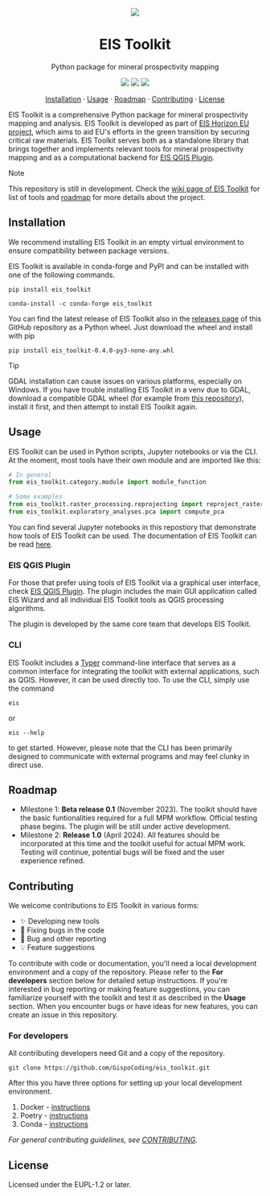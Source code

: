 <!-- logo -->
<p align="center">
  <img src="https://github.com/GispoCoding/eis_toolkit/assets/113038549/e25b6d40-2785-4e21-bf74-221e8b096c64" align="center"/>
</p>

<h1 align="center">EIS Toolkit</h2>
<p align="center">Python package for mineral prospectivity mapping</p>

<!-- badges -->
<p align="center">
  <img src="https://github.com/GispoCoding/eis_toolkit/workflows/Tests/badge.svg"/>
  <a href="https://github.com/GispoCoding/eis_toolkit/actions/workflows/pre-commit.yaml">
    <img src="https://github.com/GispoCoding/eis_toolkit/actions/workflows/pre-commit.yaml/badge.svg"
  /></a>
  <a href="http://perso.crans.org/besson/LICENSE.html">
    <img src="https://img.shields.io/badge/License-EUPL1.2-blue.svg"
  /></a>
</p>

<!-- links to sections / TOC -->
<p align="center">
  <a href="#installation">Installation</a>
  ·
  <a href="#usage">Usage</a>
  ·
  <a href="#roadmap">Roadmap</a>
  ·
  <a href="#contributing">Contributing</a>
  ·
  <a href="#license">License</a>
</p>


EIS Toolkit is a comprehensive Python package for mineral prospectivity mapping and analysis. EIS Toolkit is developed as part of [EIS Horizon EU project](https://eis-he.eu/), which aims to aid EU's efforts in the green transition by securing critical raw materials. EIS Toolkit serves both as a standalone library that brings together and implements relevant tools for mineral prospectivity mapping and as a computational backend for [EIS QGIS Plugin](https://github.com/GispoCoding/eis_qgis_plugin).

> [!NOTE]  
> This repository is still in development. Check the [wiki page of EIS Toolkit](https://github.com/GispoCoding/eis_toolkit/wiki) for list of tools and [roadmap](#roadmap) for more details about the project.


## Installation
We recommend installing EIS Toolkit in an empty virtual environment to ensure compatibility between package versions. 

EIS Toolkit is available in conda-forge and PyPI and can be installed with one of the following commands.

```console
pip install eis_toolkit
```

```console
conda-install -c conda-forge eis_toolkit
```

You can find the latest release of EIS Toolkit also in the [releases page](https://github.com/GispoCoding/eis_toolkit/releases) of this GitHub repository as a Python wheel. Just download the wheel and install with pip

```console
pip install eis_toolkit-0.4.0-py3-none-any.whl
```

> [!TIP]
> GDAL installation can cause issues on various platforms, especially on Windows. If you have trouble installing EIS Toolkit in a venv due to GDAL, download a compatible GDAL wheel (for example from [this repository](https://github.com/cgohlke/geospatial-wheels/releases)), install it first, and then attempt to install EIS Toolkit again.


## Usage
EIS Toolkit can be used in Python scripts, Jupyter notebooks or via the CLI. At the moment, most tools have their own module and are imported like this:
```python
# In general
from eis_toolkit.category.module import module_function

# Some examples
from eis_toolkit.raster_processing.reprojecting import reproject_raster
from eis_toolkit.exploratory_analyses.pca import compute_pca
```

You can find several Jupyter notebooks in this repostiory that demonstrate how tools of EIS Toolkit can be used. The documentation of EIS Toolkit can be read [here](https://gispocoding.github.io/eis_toolkit/).


### EIS QGIS Plugin
For those that prefer using tools of EIS Toolkit via a graphical user interface, check [EIS QGIS Plugin](https://github.com/GispoCoding/eis_qgis_plugin). The plugin includes the main GUI application called EIS Wizard and all individual EIS Toolkit tools as QGIS processing algorithms.

The plugin is developed by the same core team that develops EIS Toolkit.

### CLI
EIS Toolkit includes a [Typer](https://typer.tiangolo.com/) command-line interface that serves as a common interface for integrating the toolkit with external applications, such as QGIS. However, it can be used directly too. To use the CLI, simply use the command
```console
eis
```

or

```console
eis --help
```

to get started. However, please note that the CLI has been primarily designed to communicate with external programs and may feel clunky in direct use.

## Roadmap

- Milestone 1: **Beta release 0.1** (November 2023). The toolkit should have the basic funtionalities required for a full MPM workflow. Official testing phase begins. The plugin will be still under active development.
- Milestone 2: **Release 1.0** (April 2024). All features should be incorporated at this time and the toolkit useful for actual MPM work. Testing will continue, potential bugs will be fixed and the user experience refined.

## Contributing

We welcome contributions to EIS Toolkit in various forms:
- ✨ Developing new tools
- 🐞 Fixing bugs in the code
- 📝 Bug and other reporting
- 💡 Feature suggestions

To contribute with code or documentation, you'll need a local development environment and a copy of the repository. Please refer to the **For developers** section below for detailed setup instructions. If you're interested in bug reporting or making feature suggestions, you can familiarize yourself with the toolkit and test it as described in the **Usage** section. When you encounter bugs or have ideas for new features, you can create an issue in this repository.

### For developers

All contributing developers need Git and a copy of the repository.

```console
git clone https://github.com/GispoCoding/eis_toolkit.git
```

After this you have three options for setting up your local development environment.
1. Docker - [instructions](./instructions/dev_setup_with_docker.md)
2. Poetry - [instructions](./instructions/dev_setup_without_docker.md)
3. Conda - [instructions](./instructions/dev_setup_without_docker_with_conda.md)

*For general contributing guidelines, see [CONTRIBUTING](./CONTRIBUTING.md).*

## License

Licensed under the EUPL-1.2 or later.
